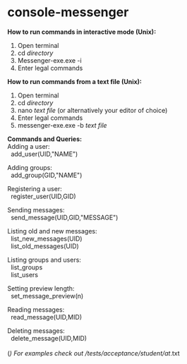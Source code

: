 # console-messenger

<b>How to run commands in interactive mode (Unix):</b>
1. Open terminal 
2. cd *directory*
3. Messenger-exe.exe -i
4. Enter legal commands 


<b>How to run commands from a text file (Unix):</b>
1. Open terminal 
2. cd *directory*
4. nano *text file* (or alternatively your editor of choice) 
5. Enter legal commands 
3. messenger-exe.exe -b *text file*

<b>Commands and Queries:</b><br>
Adding a user:<br> 
&nbsp;&nbsp;add_user(UID,"NAME")<br>

Adding groups:<br> 
&nbsp;&nbsp;add_group(GID,"NAME")<br>

Registering a user:<br> 
&nbsp;&nbsp;register_user(UID,GID)<br>

Sending messages:  
&nbsp;&nbsp;send_message(UID,GID,"MESSAGE")<br>

Listing old and new messages:<br>
&nbsp;&nbsp;list_new_messages(UID)<br>
&nbsp;&nbsp;list_old_messages(UID)<br>

Listing groups and users:  
&nbsp;&nbsp;list_groups	<br>
&nbsp;&nbsp;list_users<br>

Setting preview length:<br> 
&nbsp;&nbsp;set_message_preview(n)<br>

Reading messages:<br> 
&nbsp;&nbsp;read_message(UID,MID)<br>

Deleting messages:<br> 
&nbsp;&nbsp;delete_message(UID,MID)<br>
<br>
(*) For examples check out /tests/acceptance/student/at*.txt
